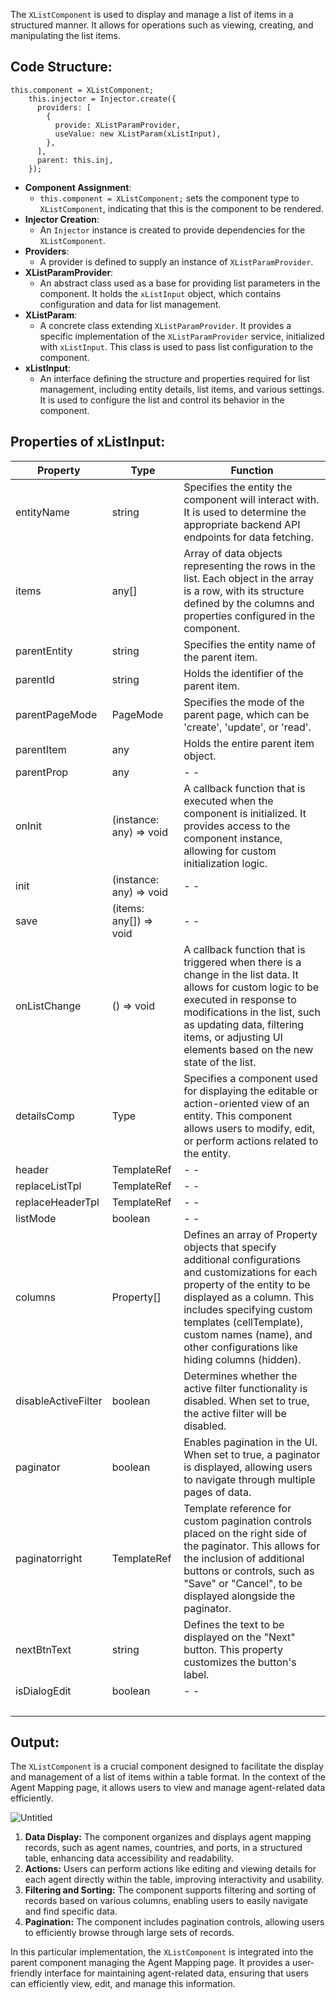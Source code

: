 <html>
<body>
<!--StartFragment--><p>The <code>XListComponent</code> is used to display and manage a list of items in a structured manner. It allows for operations such as viewing, creating, and manipulating the list items.</p>
<h2>Code Structure:</h2>
<pre><code class="language-tsx">this.component = XListComponent;
    this.injector = Injector.create({
      providers: [
        {
          provide: XListParamProvider,
          useValue: new XListParam(xListInput),
        },
      ],
      parent: this.inj,
    });
</code></pre>
<ul>
<li><strong>Component Assignment</strong>:
<ul>
<li><code>this.component = XListComponent;</code> sets the component type to <code>XListComponent</code>, indicating that this is the component to be rendered.</li>
</ul>
</li>
<li><strong>Injector Creation</strong>:
<ul>
<li>An <code>Injector</code> instance is created to provide dependencies for the <code>XListComponent</code>.</li>
</ul>
</li>
<li><strong>Providers</strong>:
<ul>
<li>A provider is defined to supply an instance of <code>XListParamProvider</code>.</li>
</ul>
</li>
<li><strong>XListParamProvider</strong>:
<ul>
<li>An abstract class used as a base for providing list parameters in the component. It holds the <code>xListInput</code> object, which contains configuration and data for list management.</li>
</ul>
</li>
<li><strong>XListParam</strong>:
<ul>
<li>A concrete class extending <code>XListParamProvider</code>. It provides a specific implementation of the <code>XListParamProvider</code> service, initialized with <code>xListInput</code>. This class is used to pass list configuration to the component.</li>
</ul>
</li>
<li><strong>xListInput</strong>:
<ul>
<li>An interface defining the structure and properties required for list management, including entity details, list items, and various settings. It is used to configure the list and control its behavior in the component.</li>
</ul>
</li>
</ul>
<h2>Properties of xListInput:</h2>

Property | Type | Function
-- | -- | --
entityName | string | Specifies the entity the component will interact with. It is used to determine the appropriate backend API endpoints for data fetching.
items | any[] | Array of data objects representing the rows in the list. Each object in the array is a row, with its structure defined by the columns and properties configured in the component.
parentEntity | string | Specifies the entity name of the parent item.
parentId | string | Holds the identifier of the parent item.
parentPageMode | PageMode | Specifies the mode of the parent page, which can be 'create', 'update', or 'read'.
parentItem | any | Holds the entire parent item object.
parentProp | any | - -
onInit | (instance: any) => void | A callback function that is executed when the component is initialized. It provides access to the component instance, allowing for custom initialization logic.
init | (instance: any) => void | - -
save | (items: any[]) => void | - -
onListChange | () => void | A callback function that is triggered when there is a change in the list data. It allows for custom logic to be executed in response to modifications in the list, such as updating data, filtering items, or adjusting UI elements based on the new state of the list.
detailsComp | Type<any> | Specifies a component used for displaying the editable or action-oriented view of an entity. This component allows users to modify, edit, or perform actions related to the entity.
header | TemplateRef<any> | - -
replaceListTpl | TemplateRef<any> | - -
replaceHeaderTpl | TemplateRef<any> | - -
listMode | boolean | - -
columns | Property[] | Defines an array of Property objects that specify additional configurations and customizations for each property of the entity to be displayed as a column. This includes specifying custom templates (cellTemplate), custom names (name), and other configurations like hiding columns (hidden).
disableActiveFilter | boolean | Determines whether the active filter functionality is disabled. When set to true, the active filter will be disabled.
paginator | boolean | Enables pagination in the UI. When set to true, a paginator is displayed, allowing users to navigate through multiple pages of data.
paginatorright | TemplateRef<any> | Template reference for custom pagination controls placed on the right side of the paginator. This allows for the inclusion of additional buttons or controls, such as "Save" or "Cancel", to be displayed alongside the paginator.
nextBtnText | string | Defines the text to be displayed on the "Next" button. This property customizes the button's label.
isDialogEdit | boolean | - -
  |   |  


<h2>Output:</h2>
<p>The <code>XListComponent</code> is a crucial component designed to facilitate the display and management of a list of items within a table format. In the context of the Agent Mapping page, it allows users to view and manage agent-related data efficiently.</p>
<p><img src="https://prod-files-secure.s3.us-west-2.amazonaws.com/974f9e60-2d10-4518-be8e-2d119cfceb57/b5c2de62-ca05-4a36-b168-ea15e455be35/Untitled.png" alt="Untitled"></p>
<ol>
<li><strong>Data Display:</strong> The component organizes and displays agent mapping records, such as agent names, countries, and ports, in a structured table, enhancing data accessibility and readability.</li>
<li><strong>Actions:</strong> Users can perform actions like editing and viewing details for each agent directly within the table, improving interactivity and usability.</li>
<li><strong>Filtering and Sorting:</strong> The component supports filtering and sorting of records based on various columns, enabling users to easily navigate and find specific data.</li>
<li><strong>Pagination:</strong> The component includes pagination controls, allowing users to efficiently browse through large sets of records.</li>
</ol>
<p>In this particular implementation, the <code>XListComponent</code> is integrated into the parent component managing the Agent Mapping page. It provides a user-friendly interface for maintaining agent-related data, ensuring that users can efficiently view, edit, and manage this information.</p>
<!-- notionvc: 8798ad1c-d348-4b04-b37c-d53ff350dd86 --><!--EndFragment-->
</body>
</html>
